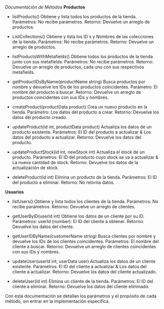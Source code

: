 *Documentación de Métodos*
**Productos**
- listProducts()
Obtiene y lista todos los productos de la tienda.
Parámetros: No recibe parámetros.
Retorno: Devuelve un arreglo de productos.

- ListCollections()
Obtiene y lista los ID`s y Nombres de las colecciones de la tienda.
Parámetros: No recibe parámetros.
Retorno: Devuelve un arreglo de productos.

- listProductsWithMetafields()
Obtiene todos los productos de la tienda junto con sus metafields.
Parámetros: No recibe parámetros.
Retorno: Devuelve un arreglo de productos, cada uno con sus respectivos metafields.

- getProductIDsByName(productName string)
Busca productos por nombre y devuelve los IDs de los productos coincidentes.
Parámetro: El nombre del producto a buscar.
Retorno: Devuelve un arreglo de productos coincidentes con sus IDs y nombres.

- createProduct(productData product)
Crea un nuevo producto en la tienda.
Parámetro: Los datos del producto a crear.
Retorno: Devuelve los datos del producto creado.

- updateProduct(id int, productData product)
Actualiza los datos de un producto existente.
Parámetros: El ID del producto a actualizar & Los datos del producto a actualizar.
Retorno: Devuelve los datos del producto.

- updateProductStock(id int, newStock int)
Actualiza el stock de un producto.
Parámetros: El ID del producto cuyo stock se va a actualizar & La nueva cantidad de stock.
Retorno: Devuelve los datos de la actualización de stock.

- deleteProduct(id int)
Elimina un producto de la tienda.
Parámetros: El ID del producto a eliminar.
Retorno: No retorna datos.

**Usuarios**
- listUsers()
Obtiene y lista todos los clientes de la tienda.
Parámetros: No recibe parámetros.
Retorno: Devuelve un arreglo de clientes.

- getUserByID(userId int)
Obtiene los datos de un cliente por su ID.
Parámetros: userId (number): El ID del cliente a obtener.
Retorno: Devuelve los datos del cliente.

- getUserIDByName(customerName string)
Busca clientes por nombre y devuelve los IDs de los clientes coincidentes.
Parámetros: El nombre del cliente a buscar.
Retorno: Devuelve un arreglo de clientes coincidentes con sus IDs y nombres.

- updateUser(userId int, userData user)
Actualiza los datos de un cliente existente.
Parámetros: El ID del cliente a actualizar & Los datos del cliente a actualizar.
Retorno: Devuelve los datos del cliente actualizado.

- deleteUser(id int)
Elimina un cliente de la tienda.
Parámetros: El ID del cliente a eliminar.
Retorno: Devuelve los datos del cliente eliminado.

Con esta documentación se detallan los parámetros y el propósito de cada método, sin entrar en la implementación específica.